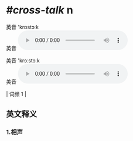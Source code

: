 # ***\#cross-talk*** n
英音 'krɒstɔːk  
英音
<audio src="./media/cross-talk1.aac" controls="controls"></audio>

美音 'krɔːstɔːk  
美音
<audio src="./media/cross-talk2.aac" controls="controls"></audio>



| 词频 1 |  

英文释义
---
### 1.**相声**  


